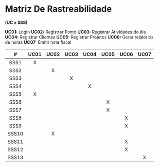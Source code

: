 

# Matriz De Rastreabilidade
__(UC x SSS)__

__UC01:__ Login
__UC02:__ Registrar Ponto
__UC03:__ Registrar Atividades do dia
__UC04:__ Registrar Clientes
__UC05:__ Registrar Projetos
__UC06:__ Gerar relátórios de horas
__UC07:__ Emitir nota fiscal


| # | UC01 | UC02 | UC03 | UC04 | UC05 | UC06 | UC07 |
|:-:|:----:|:----:|:----:|:----:|:----:|:----:|:----:|
| SSS1 | X |   |   |   |   |   |   |
| SSS2 |   | X |   |   |   |   |   |
| SSS3 |   |   | X |   |   |   |   |
| SSS4 |   |   |   | X |   |   |   |
| SSS5 | X |   |   |   |   |   |   |
| SSS6 |   |   |   |   | X |   |   |
| SSS7 |   |   |   |   | X |   |   |
| SSS8 |   |   |   |   |   | X |   |
| SSS9 |   |   |   |   |   | X |   |
| SSS10 |  | X |   |   |   |   |   |
| SSS11 |  |   |   |   |   | X |   |
| SSS12 |  |   |   |   |   | X |   |
| SSS13 |  |   |   |   |   |   | X |